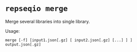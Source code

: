 # `repseqio merge`

Merge several libraries into single library.

Usage: 
```shell
merge [-f] [input1.json[.gz] [ input2.json[.gz] [...] ] ] output.json[.gz]
```